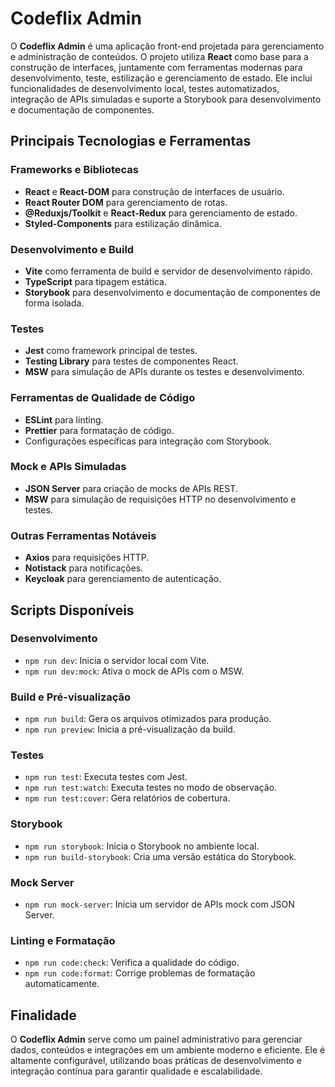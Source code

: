 # Codeflix Admin

O **Codeflix Admin** é uma aplicação front-end projetada para gerenciamento e administração de conteúdos. O projeto utiliza **React** como base para a construção de interfaces, juntamente com ferramentas modernas para desenvolvimento, teste, estilização e gerenciamento de estado. Ele inclui funcionalidades de desenvolvimento local, testes automatizados, integração de APIs simuladas e suporte a Storybook para desenvolvimento e documentação de componentes.

## Principais Tecnologias e Ferramentas

### Frameworks e Bibliotecas

- **React** e **React-DOM** para construção de interfaces de usuário.
- **React Router DOM** para gerenciamento de rotas.
- **@Reduxjs/Toolkit** e **React-Redux** para gerenciamento de estado.
- **Styled-Components** para estilização dinâmica.

### Desenvolvimento e Build

- **Vite** como ferramenta de build e servidor de desenvolvimento rápido.
- **TypeScript** para tipagem estática.
- **Storybook** para desenvolvimento e documentação de componentes de forma isolada.

### Testes

- **Jest** como framework principal de testes.
- **Testing Library** para testes de componentes React.
- **MSW** para simulação de APIs durante os testes e desenvolvimento.

### Ferramentas de Qualidade de Código

- **ESLint** para linting.
- **Prettier** para formatação de código.
- Configurações específicas para integração com Storybook.

### Mock e APIs Simuladas

- **JSON Server** para criação de mocks de APIs REST.
- **MSW** para simulação de requisições HTTP no desenvolvimento e testes.

### Outras Ferramentas Notáveis

- **Axios** para requisições HTTP.
- **Notistack** para notificações.
- **Keycloak** para gerenciamento de autenticação.

## Scripts Disponíveis

### Desenvolvimento

- `npm run dev`: Inicia o servidor local com Vite.
- `npm run dev:mock`: Ativa o mock de APIs com o MSW.

### Build e Pré-visualização

- `npm run build`: Gera os arquivos otimizados para produção.
- `npm run preview`: Inicia a pré-visualização da build.

### Testes

- `npm run test`: Executa testes com Jest.
- `npm run test:watch`: Executa testes no modo de observação.
- `npm run test:cover`: Gera relatórios de cobertura.

### Storybook

- `npm run storybook`: Inicia o Storybook no ambiente local.
- `npm run build-storybook`: Cria uma versão estática do Storybook.

### Mock Server

- `npm run mock-server`: Inicia um servidor de APIs mock com JSON Server.

### Linting e Formatação

- `npm run code:check`: Verifica a qualidade do código.
- `npm run code:format`: Corrige problemas de formatação automaticamente.

## Finalidade

O **Codeflix Admin** serve como um painel administrativo para gerenciar dados, conteúdos e integrações em um ambiente moderno e eficiente. Ele é altamente configurável, utilizando boas práticas de desenvolvimento e integração contínua para garantir qualidade e escalabilidade.
